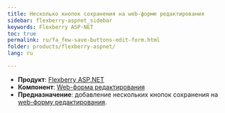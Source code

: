 ```yaml
---
title: Несколько кнопок сохранения на web-форме редактирования
sidebar: flexberry-aspnet_sidebar
keywords: Flexberry ASP-NET
toc: true
permalink: ru/fa_few-save-buttons-edit-form.html
folder: products/flexberry-aspnet/
lang: ru

---
```


* **Продукт**: [Flexberry ASP.NET](fa_flexberry-a-s-p-n-e-t.html)
* **Компонент**: [Web-форма редактирования](fa_web-edit-form.html)
* **Предназначение**: добавлениe нескольких кнопок сохранения на [web-форму редактирования](fa_web-edit-form.html).
